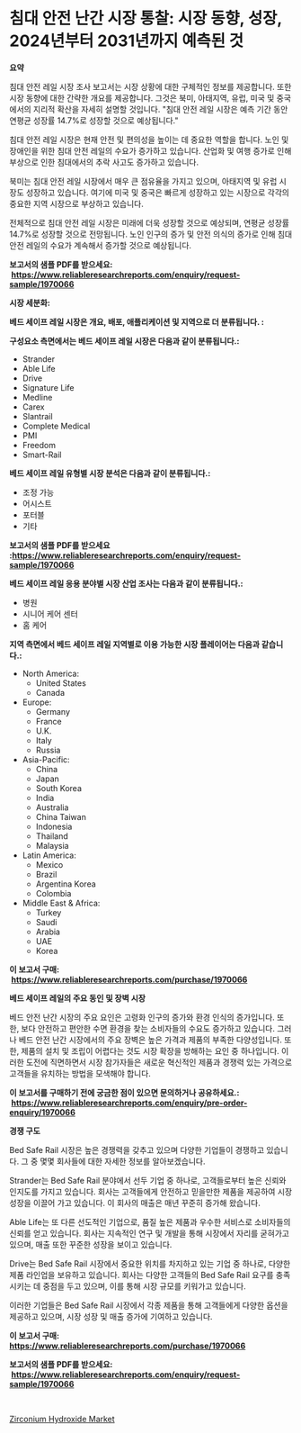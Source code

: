 <p><h1>침대 안전 난간 시장 통찰: 시장 동향, 성장, 2024년부터 2031년까지 예측된 것</h1></p><p><strong>요약</strong></p>
<p><p>침대 안전 레일 시장 조사 보고서는 시장 상황에 대한 구체적인 정보를 제공합니다. 또한 시장 동향에 대한 간략한 개요를 제공합니다. 그것은 북미, 아태지역, 유럽, 미국 및 중국에서의 지리적 확산을 자세히 설명할 것입니다. "침대 안전 레일 시장은 예측 기간 동안 연평균 성장률 14.7%로 성장할 것으로 예상됩니다." </p><p>침대 안전 레일 시장은 현재 안전 및 편의성을 높이는 데 중요한 역할을 합니다. 노인 및 장애인을 위한 침대 안전 레일의 수요가 증가하고 있습니다. 산업화 및 여행 증가로 인해 부상으로 인한 침대에서의 추락 사고도 증가하고 있습니다.</p><p>북미는 침대 안전 레일 시장에서 매우 큰 점유율을 가지고 있으며, 아태지역 및 유럽 시장도 성장하고 있습니다. 여기에 미국 및 중국은 빠르게 성장하고 있는 시장으로 각각의 중요한 지역 시장으로 부상하고 있습니다.</p><p>전체적으로 침대 안전 레일 시장은 미래에 더욱 성장할 것으로 예상되며, 연평균 성장률 14.7%로 성장할 것으로 전망됩니다. 노인 인구의 증가 및 안전 의식의 증가로 인해 침대 안전 레일의 수요가 계속해서 증가할 것으로 예상됩니다.</p></p>
<p><strong>보고서의 샘플 PDF를 받으세요: &nbsp;<a href="https://www.reliableresearchreports.com/enquiry/request-sample/1970066">https://www.reliableresearchreports.com/enquiry/request-sample/1970066</a></strong></p>
<p><strong>시장 세분화:</strong></p>
<p><strong> 베드 세이프 레일 시장은 개요, 배포, 애플리케이션 및 지역으로 더 분류됩니다. :</strong></p>
<p><strong>구성요소 측면에서는 베드 세이프 레일 시장은 다음과 같이 분류됩니다.:</strong></p>
<p><ul><li>Strander</li><li>Able Life</li><li>Drive</li><li>Signature Life</li><li>Medline</li><li>Carex</li><li>Slantrail</li><li>Complete Medical</li><li>PMI</li><li>Freedom</li><li>Smart-Rail</li></ul></p>
<p><strong> 베드 세이프 레일 유형별 시장 분석은 다음과 같이 분류됩니다.:</strong></p>
<p><ul><li>조정 가능</li><li>어시스트</li><li>포터블</li><li>기타</li></ul></p>
<p><strong>보고서의 샘플 PDF를 받으세요 :<a href="https://www.reliableresearchreports.com/enquiry/request-sample/1970066">https://www.reliableresearchreports.com/enquiry/request-sample/1970066</a></strong></p>
<p><strong> 베드 세이프 레일 응용 분야별 시장 산업 조사는 다음과 같이 분류됩니다.:</strong></p>
<p><ul><li>병원</li><li>시니어 케어 센터</li><li>홈 케어</li></ul></p>
<p><strong>지역 측면에서 베드 세이프 레일 지역별로 이용 가능한 시장 플레이어는 다음과 같습니다.:</strong></p>
<p><ul>
    <li>
        North America:
        <ul>
            <li>United States</li>
            <li>Canada</li>
        </ul>
    </li>
    <li>
        Europe:
        <ul>
            <li>Germany</li>
            <li>France</li>
            <li>U.K.</li>
            <li>Italy</li>
            <li>Russia</li>
        </ul>
    </li>
    <li>
        Asia-Pacific:
        <ul>
            <li>China</li>
            <li>Japan</li>
            <li>South Korea</li>
            <li>India</li>
            <li>Australia</li>
            <li>China Taiwan</li>
            <li>Indonesia</li>
            <li>Thailand</li>
            <li>Malaysia</li>
        </ul>
    </li>
    <li>
        Latin America:
        <ul>
            <li>Mexico</li>
            <li>Brazil</li>
            <li>Argentina Korea</li>
            <li>Colombia</li>
        </ul>
    </li>
    <li>
        Middle East & Africa:
        <ul>
            <li>Turkey</li>
            <li>Saudi</li>
            <li>Arabia</li>
            <li>UAE</li>
            <li>Korea</li>
        </ul>
    </li>
    </ul></p>
<p><strong>이 보고서 구매: &nbsp;<a href="https://www.reliableresearchreports.com/purchase/1970066">https://www.reliableresearchreports.com/purchase/1970066</a></strong></p>
<p><strong>베드 세이프 레일의 주요 동인 및 장벽 시장</strong></p>
<p><p>베드 안전 난간 시장의 주요 요인은 고령화 인구의 증가와 환경 인식의 증가입니다. 또한, 보다 안전하고 편안한 수면 환경을 찾는 소비자들의 수요도 증가하고 있습니다. 그러나 베드 안전 난간 시장에서의 주요 장벽은 높은 가격과 제품의 부족한 다양성입니다. 또한, 제품의 설치 및 조립이 어렵다는 것도 시장 확장을 방해하는 요인 중 하나입니다. 이러한 도전에 직면하면서 시장 참가자들은 새로운 혁신적인 제품과 경쟁력 있는 가격으로 고객들을 유치하는 방법을 모색해야 합니다.</p></p>
<p><strong>이 보고서를 구매하기 전에 궁금한 점이 있으면 문의하거나 공유하세요.: &nbsp;<a href="https://www.reliableresearchreports.com/enquiry/pre-order-enquiry/1970066">https://www.reliableresearchreports.com/enquiry/pre-order-enquiry/1970066</a></strong></p>
<p><strong>경쟁 구도</strong></p>
<p><p>Bed Safe Rail 시장은 높은 경쟁력을 갖추고 있으며 다양한 기업들이 경쟁하고 있습니다. 그 중 몇몇 회사들에 대한 자세한 정보를 알아보겠습니다.</p><p>Strander는 Bed Safe Rail 분야에서 선두 기업 중 하나로, 고객들로부터 높은 신뢰와 인지도를 가지고 있습니다. 회사는 고객들에게 안전하고 믿을만한 제품을 제공하여 시장 성장을 이끌어 가고 있습니다. 이 회사의 매출은 매년 꾸준히 증가해 왔습니다.</p><p>Able Life는 또 다른 선도적인 기업으로, 품질 높은 제품과 우수한 서비스로 소비자들의 신뢰를 얻고 있습니다. 회사는 지속적인 연구 및 개발을 통해 시장에서 자리를 굳혀가고 있으며, 매출 또한 꾸준한 성장을 보이고 있습니다.</p><p>Drive는 Bed Safe Rail 시장에서 중요한 위치를 차지하고 있는 기업 중 하나로, 다양한 제품 라인업을 보유하고 있습니다. 회사는 다양한 고객들의 Bed Safe Rail 요구를 충족시키는 데 중점을 두고 있으며, 이를 통해 시장 규모를 키워가고 있습니다.</p><p>이러한 기업들은 Bed Safe Rail 시장에서 각종 제품을 통해 고객들에게 다양한 옵션을 제공하고 있으며, 시장 성장 및 매출 증가에 기여하고 있습니다.</p></p>
<p><strong>이 보고서 구매: &nbsp; <a href="https://www.reliableresearchreports.com/purchase/1970066">https://www.reliableresearchreports.com/purchase/1970066</a></strong></p>
<p><strong>보고서의 샘플 PDF를 받으세요: &nbsp;<a href="https://www.reliableresearchreports.com/enquiry/request-sample/1970066">https://www.reliableresearchreports.com/enquiry/request-sample/1970066</a></strong><strong></strong></p>
<p>&nbsp;</p>
<p><p><a href="https://invited-way-688.notion.site/Zirconium-Hydroxide-Market-Research-Report-Provides-Critical-Insights-that-can-help-Shape-Business-D-aa0605479bc44144a5202c5f1ee7a639">Zirconium Hydroxide Market</a></p></p>